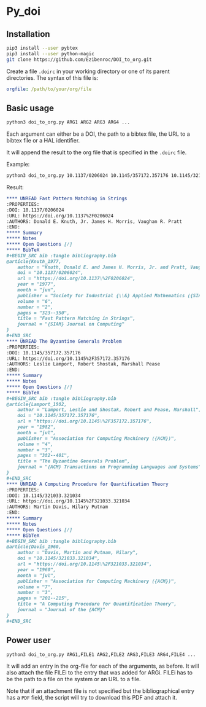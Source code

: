 # Py\_doi

## Installation

```sh
pip3 install --user pybtex
pip3 install --user python-magic
git clone https://github.com/Ezibenroc/DOI_to_org.git
```

Create a file `.doirc` in your working directory or one of its parent directories. The syntax of this file is:
```yaml
orgfile: /path/to/your/org/file
```

## Basic usage

```sh
python3 doi_to_org.py ARG1 ARG2 ARG3 ARG4 ...
```

Each argument can either be a DOI, the path to a bibtex file, the URL to a bibtex file or a HAL identifier.

It will append the result to the org file that is specified in the `.doirc` file.

Example:
```sh
python3 doi_to_org.py 10.1137/0206024 10.1145/357172.357176 10.1145/321033.321034
```

Result:
```org
**** UNREAD Fast Pattern Matching in Strings
:PROPERTIES:
:DOI: 10.1137/0206024
:URL: https://doi.org/10.1137%2F0206024
:AUTHORS: Donald E. Knuth, Jr. James H. Morris, Vaughan R. Pratt
:END:
***** Summary
***** Notes
***** Open Questions [/]
***** BibTeX
#+BEGIN_SRC bib :tangle bibliography.bib
@article{Knuth_1977,
    author = "Knuth, Donald E. and James H. Morris, Jr. and Pratt, Vaughan R.",
    doi = "10.1137/0206024",
    url = "https://doi.org/10.1137\%2F0206024",
    year = "1977",
    month = "jun",
    publisher = "Society for Industrial {\\&} Applied Mathematics ({SIAM})",
    volume = "6",
    number = "2",
    pages = "323--350",
    title = "Fast Pattern Matching in Strings",
    journal = "{SIAM} Journal on Computing"
}
#+END_SRC
**** UNREAD The Byzantine Generals Problem
:PROPERTIES:
:DOI: 10.1145/357172.357176
:URL: https://doi.org/10.1145%2F357172.357176
:AUTHORS: Leslie Lamport, Robert Shostak, Marshall Pease
:END:
***** Summary
***** Notes
***** Open Questions [/]
***** BibTeX
#+BEGIN_SRC bib :tangle bibliography.bib
@article{Lamport_1982,
    author = "Lamport, Leslie and Shostak, Robert and Pease, Marshall",
    doi = "10.1145/357172.357176",
    url = "https://doi.org/10.1145\%2F357172.357176",
    year = "1982",
    month = "jul",
    publisher = "Association for Computing Machinery ({ACM})",
    volume = "4",
    number = "3",
    pages = "382--401",
    title = "The Byzantine Generals Problem",
    journal = "{ACM} Transactions on Programming Languages and Systems"
}
#+END_SRC
**** UNREAD A Computing Procedure for Quantification Theory
:PROPERTIES:
:DOI: 10.1145/321033.321034
:URL: https://doi.org/10.1145%2F321033.321034
:AUTHORS: Martin Davis, Hilary Putnam
:END:
***** Summary
***** Notes
***** Open Questions [/]
***** BibTeX
#+BEGIN_SRC bib :tangle bibliography.bib
@article{Davis_1960,
    author = "Davis, Martin and Putnam, Hilary",
    doi = "10.1145/321033.321034",
    url = "https://doi.org/10.1145\%2F321033.321034",
    year = "1960",
    month = "jul",
    publisher = "Association for Computing Machinery ({ACM})",
    volume = "7",
    number = "3",
    pages = "201--215",
    title = "A Computing Procedure for Quantification Theory",
    journal = "Journal of the {ACM}"
}
#+END_SRC
```

## Power user

```sh
python3 doi_to_org.py ARG1,FILE1 ARG2,FILE2 ARG3,FILE3 ARG4,FILE4 ...
```

It will add an entry in the org-file for each of the arguments, as before. It will also attach
the file FILEi to the entry that was added for ARGi. FILEi has to be the path to a file on the
system or an URL to a file.

Note that if an attachment file is not specified but the bibliographical entry has a `PDF` field,
the script will try to download this PDF and attach it.
